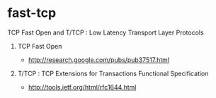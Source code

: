 fast-tcp
========

TCP Fast Open and T/TCP : Low Latency Transport Layer Protocols

1. TCP Fast Open
	- http://research.google.com/pubs/pub37517.html

2. T/TCP : TCP Extensions for Transactions Functional Specification
	- http://tools.ietf.org/html/rfc1644.html

